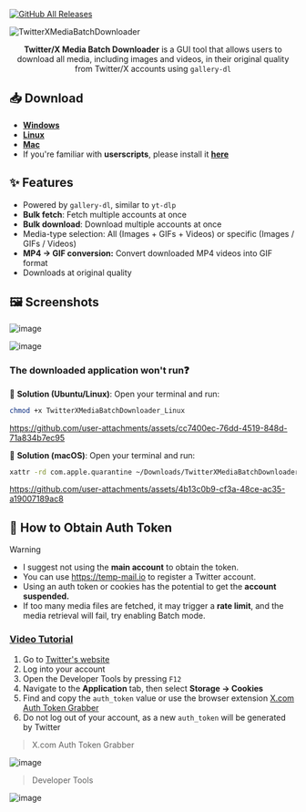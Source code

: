 [![GitHub All Releases](https://img.shields.io/github/downloads/afkarxyz/Twitter-X-Media-Batch-Downloader/total?style=for-the-badge)](https://github.com/afkarxyz/Twitter-X-Media-Batch-Downloader/releases)

![TwitterXMediaBatchDownloader](https://github.com/user-attachments/assets/354d7470-c01c-4aa6-9da1-ea6c42d27330)

<div align="center">
<b>Twitter/X Media Batch Downloader</b> is a GUI tool that allows users to download all media, including images and videos, in their original quality from Twitter/X accounts using <code>gallery-dl</code>
</div>

## 📥 Download

- [**Windows**](https://github.com/afkarxyz/Twitter-X-Media-Batch-Downloader/releases/download/v3.5/TwitterXMediaBatchDownloader_Windows.exe)
- [**Linux**](https://github.com/afkarxyz/Twitter-X-Media-Batch-Downloader/releases/download/v3.5/TwitterXMediaBatchDownloader_Linux)
- [**Mac**](https://github.com/afkarxyz/Twitter-X-Media-Batch-Downloader/releases/download/v3.5/TwitterXMediaBatchDownloader_Mac.app.zip)
- If you're familiar with **userscripts**, please install it [**here**](https://greasyfork.org/en/scripts/523157)

## ✨ Features

- Powered by `gallery-dl`, similar to `yt-dlp`
- **Bulk fetch**: Fetch multiple accounts at once
- **Bulk download**: Download multiple accounts at once
- Media-type selection: All (Images + GIFs + Videos) or specific (Images / GIFs / Videos)
- **MP4 → GIF conversion:** Convert downloaded MP4 videos into GIF format
- Downloads at original quality
  
## 🖼️ Screenshots

![image](https://github.com/user-attachments/assets/bae739f3-c6be-415f-8e9b-18cceae659f6)

![image](https://github.com/user-attachments/assets/b48c02ae-39a0-444c-a888-a8e929de1310)


### The downloaded application won't run❓

🐧 **Solution (Ubuntu/Linux)**: Open your terminal and run:

```bash
chmod +x TwitterXMediaBatchDownloader_Linux
```
https://github.com/user-attachments/assets/cc7400ec-76dd-4519-848d-71a834b7ec95

🍎 **Solution (macOS)**: Open your terminal and run:

```bash
xattr -rd com.apple.quarantine ~/Downloads/TwitterXMediaBatchDownloader_Mac.app
```
https://github.com/user-attachments/assets/4b13c0b9-cf3a-48ce-ac35-a19007189ac8

## 🔑 How to Obtain Auth Token

> [!Warning]
> - I suggest not using the **main account** to obtain the token.
> - You can use https://temp-mail.io to register a Twitter account.
> - Using an auth token or cookies has the potential to get the **account suspended.**
> - If too many media files are fetched, it may trigger a **rate limit**, and the media retrieval will fail, try enabling Batch mode.

### [Video Tutorial](https://www.patreon.com/posts/how-to-obtain-127206894)

1. Go to [Twitter's website](https://www.x.com/)
2. Log into your account
3. Open the Developer Tools by pressing `F12`
4. Navigate to the **Application** tab, then select **Storage → Cookies**
5. Find and copy the `auth_token` value or use the browser extension [X.com Auth Token Grabber](https://github.com/afkarxyz/Twitter-X-Media-Batch-Downloader/releases/download/v1.0/X.com.Auth.Token.Grabber.zip)
6. Do not log out of your account, as a new `auth_token` will be generated by Twitter

> X.com Auth Token Grabber

![image](https://github.com/user-attachments/assets/4bf5f787-d34f-4259-837c-07a6432c4360)

> Developer Tools

![image](https://github.com/user-attachments/assets/8e81dd8f-f8be-4254-9cf6-cacfa97743e9)
